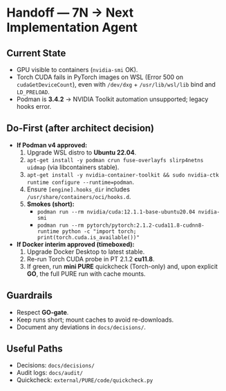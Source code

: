 # Handoff — 7N → Next Implementation Agent

## Current State
- GPU visible to containers (`nvidia-smi` OK).
- Torch CUDA fails in PyTorch images on WSL (Error 500 on `cudaGetDeviceCount`), even with `/dev/dxg` + `/usr/lib/wsl/lib` bind and `LD_PRELOAD`.
- Podman is **3.4.2** → NVIDIA Toolkit automation unsupported; legacy hooks error.

## Do-First (after architect decision)
- **If Podman v4 approved:**
  1) Upgrade WSL distro to **Ubuntu 22.04**.  
  2) `apt-get install -y podman crun fuse-overlayfs slirp4netns uidmap` (via libcontainers stable).  
  3) `apt-get install -y nvidia-container-toolkit && sudo nvidia-ctk runtime configure --runtime=podman`.  
  4) Ensure `[engine].hooks_dir` includes `/usr/share/containers/oci/hooks.d`.  
  5) **Smokes (short):**  
     - `podman run --rm nvidia/cuda:12.1.1-base-ubuntu20.04 nvidia-smi`  
     - `podman run --rm pytorch/pytorch:2.1.2-cuda11.8-cudnn8-runtime python -c "import torch; print(torch.cuda.is_available())"`
- **If Docker interim approved (timeboxed):**
  1) Upgrade Docker Desktop to latest stable.  
  2) Re-run Torch CUDA probe in PT 2.1.2 **cu11.8**.  
  3) If green, run **mini PURE** quickcheck (Torch-only) and, upon explicit **GO**, the full PURE run with cache mounts.

## Guardrails
- Respect **GO-gate**.  
- Keep runs short; mount caches to avoid re-downloads.  
- Document any deviations in `docs/decisions/`.

## Useful Paths
- Decisions: `docs/decisions/`  
- Audit logs: `docs/audit/`  
- Quickcheck: `external/PURE/code/quickcheck.py`
